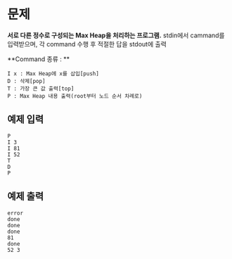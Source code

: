 # 문제
**서로 다른 정수로 구성되는 Max Heap을 처리하는 프로그램.**
stdin에서 cammand를 입력받으며, 각 command 수행 후 적절한 답을 stdout에 출력

**Command 종류 : **
```
I x : Max Heap에 x를 삽입[push]
D : 삭제[pop]
T : 가장 큰 값 출력[top]
P : Max Heap 내용 출력(root부터 노드 순서 차례로)
```

## 예제 입력
```
P
I 3
I 81
I 52
T
D
P
```
## 예제 출력
```
error
done
done
done
81
done
52 3
```
